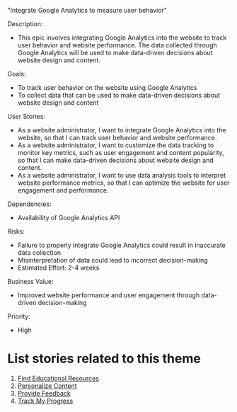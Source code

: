 "Integrate Google Analytics to measure user behavior"

Description:

* This epic involves integrating Google Analytics into the website to track user behavior and website performance. The data collected through Google Analytics will be used to make data-driven decisions about website design and content.

Goals:

* To track user behavior on the website using Google Analytics
* To collect data that can be used to make data-driven decisions about website design and content

User Stories:

* As a website administrator, I want to integrate Google Analytics into the website, so that I can track user behavior and website performance.
* As a website administrator, I want to customize the data tracking to monitor key metrics, such as user engagement and content popularity, so that I can make data-driven decisions about website design and content.
* As a website administrator, I want to use data analysis tools to interpret website performance metrics, so that I can optimize the website for user engagement and performance.

Dependencies:

* Availability of Google Analytics API

Risks:

* Failure to properly integrate Google Analytics could result in inaccurate data collection
* Misinterpretation of data could lead to incorrect decision-making
* Estimated Effort: 2-4 weeks

Business Value:

* Improved website performance and user engagement through data-driven decision-making

Priority:

* High

# List stories related to this theme
1. [Find Educational Resources](stories/easy-find.md)
2. [Personalize Content](stories/personalize.md)
3. [Provide Feedback](stories/provide-feedback.md)
4. [Track My Progress](stories/track.md)